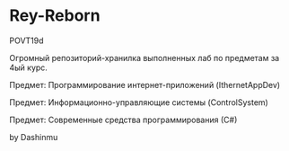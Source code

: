 # Rey-Reborn
POVT19d


Огромный репозиторий-хранилка выполненных лаб по предметам за 4ый курс.


Предмет: Программирование интернет-приложений (IthernetAppDev)


Предмет: Информационно-управляющие системы (ControlSystem)


Предмет: Современные средства программирования (С#)




by Dashinmu